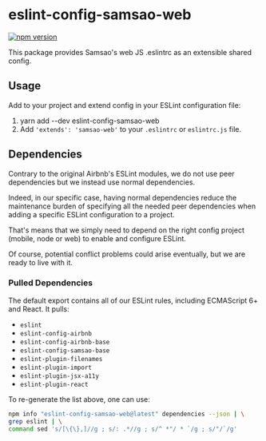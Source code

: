 # eslint-config-samsao-web

[![npm version](https://badge.fury.io/js/eslint-config-samsao-web.svg)](http://badge.fury.io/js/eslint-config-samsao-web)

This package provides Samsao's web JS .eslintrc as an extensible shared config.

## Usage

Add to your project and extend config in your ESLint configuration file:

 1. yarn add --dev eslint-config-samsao-web
 1. Add `'extends': 'samsao-web'` to your `.eslintrc` or `eslintrc.js` file.

## Dependencies

Contrary to the original Airbnb's ESLint modules, we do not use peer dependencies
but we instead use normal dependencies.

Indeed, in our specific case, having normal dependencies reduce the maintenance burden
of specifying all the needed peer dependencies when adding a specific ESLint
configuration to a project.

That's means that we simply need to depend on the right config project (mobile, node or
web) to enable and configure ESLint.

Of course, potential conflict problems could arise eventually, but we are ready to
live with it.

### Pulled Dependencies

The default export contains all of our ESLint rules, including ECMAScript 6+ and React.
It pulls:

  * `eslint`
  * `eslint-config-airbnb`
  * `eslint-config-airbnb-base`
  * `eslint-config-samsao-base`
  * `eslint-plugin-filenames`
  * `eslint-plugin-import`
  * `eslint-plugin-jsx-a11y`
  * `eslint-plugin-react`

To re-generate the list above, one can use:

```sh
npm info "eslint-config-samsao-web@latest" dependencies --json | \
grep eslint | \
command sed 's/[\{\},]//g ; s/: .*//g ; s/^ *"/ * `/g ; s/"/`/g'
```
